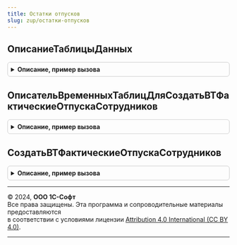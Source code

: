 ```yaml
---
title: Остатки отпусков
slug: zup/остатки-отпусков
---
```



## ОписаниеТаблицыДанных
<details style="margin: 1em 0; padding: 0.5em; border: 1px solid #ccc; border-radius: 6px;">

<summary style="font-weight: bold; cursor: pointer;">Описание, пример вызова</summary>

```bsl

// Функция формирует описание таблицы данных для функции расчета остатка отпуска.
//
// Возвращаемое значение:
//  ТаблицаЗначений - таблица значений с колонками, описанными в тексте метода.
//
Функция ОписаниеТаблицыДанных() Экспорт
```

Пример вызова
```bsl
Результат = ОстаткиОтпусков.ОписаниеТаблицыДанных() 
```
</details>

## ОписательВременныхТаблицДляСоздатьВТФактическиеОтпускаСотрудников
<details style="margin: 1em 0; padding: 0.5em; border: 1px solid #ccc; border-radius: 6px;">

<summary style="font-weight: bold; cursor: pointer;">Описание, пример вызова</summary>

```bsl

// Возвращает структуру с параметрами для метода СоздатьВТФактическиеОтпускаСотрудников.
//
// Параметры:
//		МенеджерВременныхТаблиц
//		ИмяВременнойТаблицыОтборовСотрудников - имя временной таблицы - "фильтра".
//		ИменаПолейВременнойТаблицыОтборовСотрудников - перечисленные через запятую имена полей
//				таблицы фильтра (Сотрудник, НачалоПериода, ОкончаниеПериода).
//		ИмяВТФактическиеОтпускаСотрудников - имя создаваемой временной таблицы.
//
// Возвращаемое значение:
//		Структура с полями:
//			МенеджерВременныхТаблиц
//			ИмяВременнойТаблицыОтборовСотрудников.
//			ПоляОтбораСотрудников - Структура
//			ИмяВТФактическиеОтпускаСотрудников
//
Функция ОписательВременныхТаблицДляСоздатьВТФактическиеОтпускаСотрудников(МенеджерВременныхТаблиц, ИмяВременнойТаблицыОтборовСотрудников, ИменаПолейВременнойТаблицыОтборовСотрудников = "Сотрудник,НачалоПериода,ОкончаниеПериода", ИмяВТФактическиеОтпускаСотрудников = "ВТФактическиеОтпускаСотрудников") Экспорт
```

Пример вызова
```bsl
Результат = ОстаткиОтпусков.ОписательВременныхТаблицДляСоздатьВТФактическиеОтпускаСотрудников(МенеджерВременныхТаблиц, ИмяВременнойТаблицыОтборовСотрудников, ИменаПолейВременнойТаблицыОтборовСотрудников, НачалоПериода, ОкончаниеПериода", ИмяВТФактическиеОтпускаСотрудников);
```
</details>

## СоздатьВТФактическиеОтпускаСотрудников
<details style="margin: 1em 0; padding: 0.5em; border: 1px solid #ccc; border-radius: 6px;">

<summary style="font-weight: bold; cursor: pointer;">Описание, пример вызова</summary>

```bsl

// Создает и помещает в менеджер временных таблиц
//	таблицу ВТФактическиеОтпускаСотрудников с данными фактических отпусков
//	сотрудников за период. Список сотрудников и периодов,
//	по которым необходимо получить данные, берутся из временной таблицы в менеджере временных
//	таблиц, переданном в качестве параметра. Временная таблица обязательно должна содержать
//	колонки имена которых переданы в метод ОписательВременныхТаблицДляСоздатьВТФактическиеОтпускаСотрудников.
//
// Параметры:
//		ОписательВременныхТаблиц - структура, сформированная
//				методом ОписательВременныхТаблицДляСоздатьВТФактическиеОтпускаСотрудников.
//		ТолькоРазрешенные - Булево
//
// Помещает в менеджер таблицу ВТФактическиеОтпускаСотрудников,
//	содержащую данные о времени сотрудников по производственным календарям с полями:
//		Сотрудник,
//		ВидЕжегодногоОтпуска,
//		ДатаНачала,
//		ДатаОкончания,
//		КоличествоДней,
//		ЭтоКомпенсация,
//		Регистратор,
//		РабочийПериодС,
//		РабочийПериодПо,
//		Основание
//
Процедура СоздатьВТФактическиеОтпускаСотрудников(ОписательВременныхТаблиц, ТолькоРазрешенные) Экспорт
```

Пример вызова
```bsl
ОстаткиОтпусков.СоздатьВТФактическиеОтпускаСотрудников(ОписательВременныхТаблиц, ТолькоРазрешенные) 
```
</details>

---

© 2024, **ООО 1С-Софт**  
Все права защищены. Эта программа и сопроводительные материалы предоставляются  
в соответствии с условиями лицензии [Attribution 4.0 International (CC BY 4.0)](https://creativecommons.org/licenses/by/4.0/legalcode).

---
